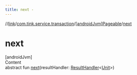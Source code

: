 ```yaml
---
title: next -
---
```

//[link](../../index.md)/[com.tink.service.transaction](../index.md)/[[androidJvm]Pageable](index.md)/[next](next.md)



# next  
[androidJvm]  
Content  
abstract fun [next](next.md)(resultHandler: [ResultHandler](../../com.tink.service.handler/[android-jvm]-result-handler/index.md)<[Unit](https://kotlinlang.org/api/latest/jvm/stdlib/kotlin/-unit/index.html)>)  



